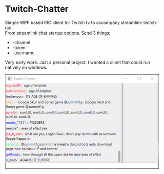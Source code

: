 # Twitch-Chatter
Simple WPF based IRC client for Twitch.tv to accompany streamlink-twitch-gui.  
From streamlink chat startup options. Send 3 things:  
* -channel
* -token
* -username

Very early work. Just a personal project.
I wanted a client that could run natively on windows.

![Alt text](Window.png?raw=true "Optional Title")
